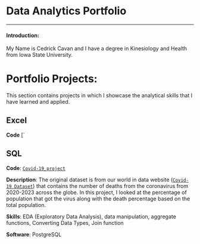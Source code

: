 # Data Analytics Portfolio
*************
#### Introduction:
My Name is Cedrick Cavan and I have a degree in Kinesiology and Health from Iowa State University. 

# Portfolio Projects:
This section contains projects in which I showcase the analytical skills that I have learned and applied.

## Excel 

**Code** [`



## SQL

**Code**: [`Covid-19_project`](https://github.com/CavCed/DataAnalyticsPortfolio/blob/main/Covid%20Project%20Query.sql)

**Description**: The original dataset is from our world in data website ([`Covid-19 Dataset`](https://ourworldindata.org/covid-deaths#what-is-the-daily-number-of-confirmed-deaths)) that contains the number of deaths from the coronavirus from 2020-2023 across the globe. In this project, I looked at the percentage of population that got the virus along with the death percentage based on the total population.

**Skills**: EDA (Exploratory Data Analysis), data manipulation, aggregate functions, Converting Data Types, Join function

**Software**: PostgreSQL
